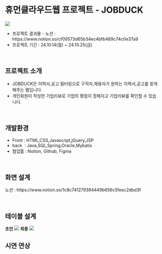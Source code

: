 <h1>휴먼클라우드웹 프로젝트 - JOBDUCK</h1>
<img src="https://github.com/user-attachments/assets/1e5671d6-3f90-4fb4-a4cf-9bdfb9e7f675"/>
<ul>
  <li>프로젝트 결과물 - 노션 : https://www.notion.so/cf09573d65b34ec4bfb489c74c0e37a9</li>
  <li>프로젝트 기간 : 24.10.14(월) ~ 24.10.25(금)</li>
</ul>
&nbsp
<h2>프로젝트 소개</h2>
<ul>
  <li>JOBDUCK은 이력서,공고 필터링으로 구직자,채용자가 원하는 이력서,공고를 찾게 해주는 웹입니다.</li>
  <li>개인회원이 작성한 기업리뷰로 기업의 평점이 정해지고 기업리뷰를 확인할 수 있습니다.</li>
</ul>
&nbsp
<h2>개발환경</h2>
<ul>
  <li>Front : HTML,CSS,Javascript,jQuery,JSP</li>
  <li>back &nbsp: Java,SQL,Spring,Oracle,Mybatis</li>
  <li>협업툴 : Notion, Github, Figma</li>
</ul>
&nbsp
<h2>화면 설계</h2>
<p>노션 : https://www.notion.so/1c8c741279394449b656c5feec2dbd3f</p>
&nbsp
<h2>테이블 설계</h2>
<b>초안</b>
<img src="https://github.com/user-attachments/assets/65438436-7bfa-407c-999e-2bb93436589f">
<b>최종</b>
<img src="https://github.com/user-attachments/assets/ef1d5070-062b-4310-980b-6f62655af689">
<h2>시연 연상</h2>

